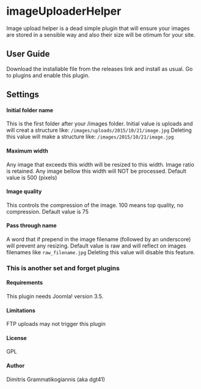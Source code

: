 # imageUploaderHelper

Image upload helper is a dead simple plugin that will ensure your images are stored in a sensible way and also their size will be otimum for your site.

## User Guide
Download the installable file from the releases link and install as usual.
Go to plugins and enable this plugin.

## Settings
#### Initial folder name
This is the first folder after your /images folder.
Initial value is uploads and will creat a structure like: `/images/uploads/2015/10/21/image.jpg`
Deleting this value will make a structure like: `/images/2015/10/21/image.jpg`

#### Maximum width
Any image that exceeds this width will be resized to this width. Image ratio is retained.
Any image bellow this width will NOT be processed.
Default value is 500 (pixels)

#### Image quality
This controls the compression of the image.
100 means top quality, no compression.
Default value is 75

#### Pass through name
A word that if prepend in the image filename (followed by an underscore) will prevent any resizing.
Default value is raw and will reflect on images filenames like `raw_filename.jpg`
Deleting this value will disable this feature.

### This is another set and forget plugins

#### Requirements

This plugin needs Joomla! version 3.5.

#### Limitations

FTP uploads may not trigger this plugin

#### License

GPL

#### Author

Dimitris Grammatikogiannis (aka dgt41)
